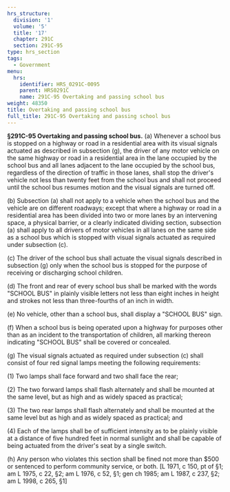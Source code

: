 ```yaml
---
hrs_structure:
  division: '1'
  volume: '5'
  title: '17'
  chapter: 291C
  section: 291C-95
type: hrs_section
tags:
  - Government
menu:
  hrs:
    identifier: HRS_0291C-0095
    parent: HRS0291C
    name: 291C-95 Overtaking and passing school bus
weight: 48350
title: Overtaking and passing school bus
full_title: 291C-95 Overtaking and passing school bus
---
```

**§291C-95 Overtaking and passing school bus.** (a) Whenever a school bus is stopped on a highway or road in a residential area with its visual signals actuated as described in subsection (g), the driver of any motor vehicle on the same highway or road in a residential area in the lane occupied by the school bus and all lanes adjacent to the lane occupied by the school bus, regardless of the direction of traffic in those lanes, shall stop the driver's vehicle not less than twenty feet from the school bus and shall not proceed until the school bus resumes motion and the visual signals are turned off.

(b) Subsection (a) shall not apply to a vehicle when the school bus and the vehicle are on different roadways; except that where a highway or road in a residential area has been divided into two or more lanes by an intervening space, a physical barrier, or a clearly indicated dividing section, subsection (a) shall apply to all drivers of motor vehicles in all lanes on the same side as a school bus which is stopped with visual signals actuated as required under subsection (c).

(c) The driver of the school bus shall actuate the visual signals described in subsection (g) only when the school bus is stopped for the purpose of receiving or discharging school children.

(d) The front and rear of every school bus shall be marked with the words "SCHOOL BUS" in plainly visible letters not less than eight inches in height and strokes not less than three-fourths of an inch in width.

(e) No vehicle, other than a school bus, shall display a "SCHOOL BUS" sign.

(f) When a school bus is being operated upon a highway for purposes other than as an incident to the transportation of children, all marking thereon indicating "SCHOOL BUS" shall be covered or concealed.

(g) The visual signals actuated as required under subsection (c) shall consist of four red signal lamps meeting the following requirements:

(1) Two lamps shall face forward and two shall face the rear;

(2) The two forward lamps shall flash alternately and shall be mounted at the same level, but as high and as widely spaced as practical;

(3) The two rear lamps shall flash alternately and shall be mounted at the same level but as high and as widely spaced as practical; and

(4) Each of the lamps shall be of sufficient intensity as to be plainly visible at a distance of five hundred feet in normal sunlight and shall be capable of being actuated from the driver's seat by a single switch.

(h) Any person who violates this section shall be fined not more than $500 or sentenced to perform community service, or both. [L 1971, c 150, pt of §1; am L 1975, c 22, §2; am L 1976, c 52, §1; gen ch 1985; am L 1987, c 237, §2; am L 1998, c 265, §1]